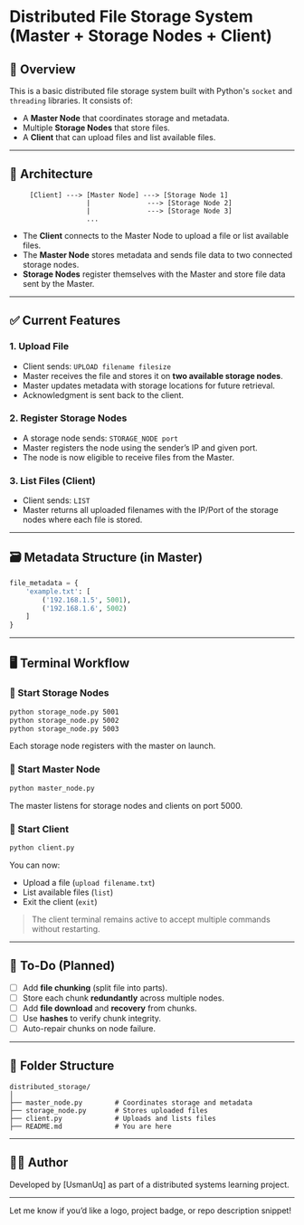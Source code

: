 # Distributed File Storage System (Master + Storage Nodes + Client)

## 📌 Overview

This is a basic distributed file storage system built with Python's `socket` and `threading` libraries. It consists of:

- A **Master Node** that coordinates storage and metadata.
- Multiple **Storage Nodes** that store files.
- A **Client** that can upload files and list available files.

---

## 🧠 Architecture

```
     [Client] ---> [Master Node] ---> [Storage Node 1]
                   |              ---> [Storage Node 2]
                   |              ---> [Storage Node 3]
                   ...
```

- The **Client** connects to the Master Node to upload a file or list available files.
- The **Master Node** stores metadata and sends file data to two connected storage nodes.
- **Storage Nodes** register themselves with the Master and store file data sent by the Master.

---

## ✅ Current Features

### 1. Upload File
- Client sends: `UPLOAD filename filesize`
- Master receives the file and stores it on **two available storage nodes**.
- Master updates metadata with storage locations for future retrieval.
- Acknowledgment is sent back to the client.

### 2. Register Storage Nodes
- A storage node sends: `STORAGE_NODE port`
- Master registers the node using the sender’s IP and given port.
- The node is now eligible to receive files from the Master.

### 3. List Files (Client)
- Client sends: `LIST`
- Master returns all uploaded filenames with the IP/Port of the storage nodes where each file is stored.

---

## 🗃 Metadata Structure (in Master)

```python
file_metadata = {
    'example.txt': [
        ('192.168.1.5', 5001),
        ('192.168.1.6', 5002)
    ]
}
```

---

## 🖥 Terminal Workflow

### 🔸 Start Storage Nodes

```bash
python storage_node.py 5001
python storage_node.py 5002
python storage_node.py 5003
```

Each storage node registers with the master on launch.

### 🔹 Start Master Node

```bash
python master_node.py
```

The master listens for storage nodes and clients on port 5000.

### 🔸 Start Client

```bash
python client.py
```

You can now:
- Upload a file (`upload filename.txt`)
- List available files (`list`)
- Exit the client (`exit`)

> The client terminal remains active to accept multiple commands without restarting.

---

## 🚧 To-Do (Planned)

- [ ] Add **file chunking** (split file into parts).
- [ ] Store each chunk **redundantly** across multiple nodes.
- [ ] Add **file download** and **recovery** from chunks.
- [ ] Use **hashes** to verify chunk integrity.
- [ ] Auto-repair chunks on node failure.

---

## 📁 Folder Structure

```
distributed_storage/
│
├── master_node.py        # Coordinates storage and metadata
├── storage_node.py       # Stores uploaded files
├── client.py             # Uploads and lists files
├── README.md             # You are here
```

---

## 🧑‍💻 Author

Developed by [UsmanUq] as part of a distributed systems learning project.

---

Let me know if you’d like a logo, project badge, or repo description snippet!
